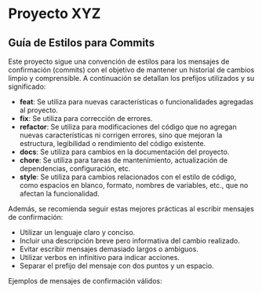 # Proyecto XYZ

## Guía de Estilos para Commits

Este proyecto sigue una convención de estilos para los mensajes de confirmación (commits) con el objetivo de mantener un historial de cambios limpio y comprensible. A continuación se detallan los prefijos utilizados y su significado:

- **feat**: Se utiliza para nuevas características o funcionalidades agregadas al proyecto.
- **fix**: Se utiliza para corrección de errores.
- **refactor**: Se utiliza para modificaciones del código que no agregan nuevas características ni corrigen errores, sino que mejoran la estructura, legibilidad o rendimiento del código existente.
- **docs**: Se utiliza para cambios en la documentación del proyecto.
- **chore**: Se utiliza para tareas de mantenimiento, actualización de dependencias, configuración, etc.
- **style**: Se utiliza para cambios relacionados con el estilo de código, como espacios en blanco, formato, nombres de variables, etc., que no afectan la funcionalidad.

Además, se recomienda seguir estas mejores prácticas al escribir mensajes de confirmación:

- Utilizar un lenguaje claro y conciso.
- Incluir una descripción breve pero informativa del cambio realizado.
- Evitar escribir mensajes demasiado largos o ambiguos.
- Utilizar verbos en infinitivo para indicar acciones.
- Separar el prefijo del mensaje con dos puntos y un espacio.

Ejemplos de mensajes de confirmación válidos:


